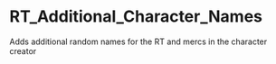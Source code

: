 # RT_Additional_Character_Names
Adds additional random names for the RT and mercs in the character creator
